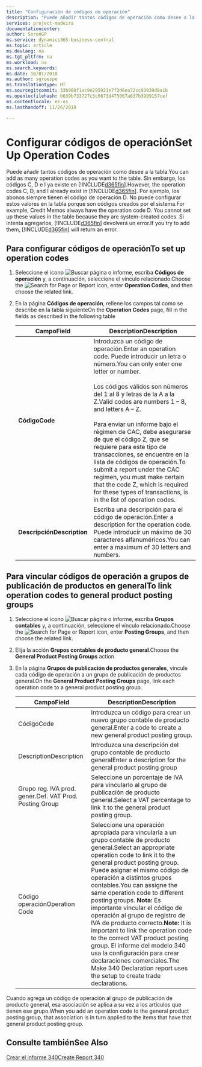 ```yaml
---
title: "Configuración de códigos de operación"
description: "Puede añadir tantos códigos de operación como desee a la tabla. Sin embargo, los códigos C, D e I ya existe en Business Central."
services: project-madeira
documentationcenter: 
author: SorenGP
ms.service: dynamics365-business-central
ms.topic: article
ms.devlang: na
ms.tgt_pltfrm: na
ms.workload: na
ms.search.keywords: 
ms.date: 10/01/2018
ms.author: sgroespe
ms.translationtype: HT
ms.sourcegitcommit: 33b900f1ac9e295921e7f3d6ea72cc93939d8a1b
ms.openlocfilehash: b639b733727c5c6673d475067a637b3909157cef
ms.contentlocale: es-es
ms.lasthandoff: 11/26/2018

---
```

# <a name="set-up-operation-codes"></a><span data-ttu-id="b3c3e-104">Configurar códigos de operación</span><span class="sxs-lookup"><span data-stu-id="b3c3e-104">Set Up Operation Codes</span></span>
<span data-ttu-id="b3c3e-105">Puede añadir tantos códigos de operación como desee a la tabla.</span><span class="sxs-lookup"><span data-stu-id="b3c3e-105">You can add as many operation codes as you want to the table.</span></span> <span data-ttu-id="b3c3e-106">Sin embargo, los códigos C, D e I ya existe en [!INCLUDE[d365fin](../../includes/d365fin_md.md)].</span><span class="sxs-lookup"><span data-stu-id="b3c3e-106">However, the operation codes C, D, and I already exist in [!INCLUDE[d365fin](../../includes/d365fin_md.md)].</span></span> <span data-ttu-id="b3c3e-107">Por ejemplo, los abonos siempre tienen el código de operación D. No puede configurar estos valores en la tabla porque son códigos creados por el sistema.</span><span class="sxs-lookup"><span data-stu-id="b3c3e-107">For example, Credit Memos always have the operation code D. You cannot set up these values in the table because they are system-created codes.</span></span> <span data-ttu-id="b3c3e-108">Si intenta agregarlos, [!INCLUDE[d365fin](../../includes/d365fin_md.md)] devolverá un error.</span><span class="sxs-lookup"><span data-stu-id="b3c3e-108">If you try to add them, [!INCLUDE[d365fin](../../includes/d365fin_md.md)] will return an error.</span></span>  

## <a name="to-set-up-operation-codes"></a><span data-ttu-id="b3c3e-109">Para configurar códigos de operación</span><span class="sxs-lookup"><span data-stu-id="b3c3e-109">To set up operation codes</span></span>  

1.  <span data-ttu-id="b3c3e-110">Seleccione el icono ![Buscar página o informe](../../media/ui-search/search_small.png "icono Buscar página o informe"), escriba **Códigos de operación** y, a continuación, seleccione el vínculo relacionado.</span><span class="sxs-lookup"><span data-stu-id="b3c3e-110">Choose the ![Search for Page or Report](../../media/ui-search/search_small.png "Search for Page or Report icon") icon, enter **Operation Codes**, and then choose the related link.</span></span>  
2.  <span data-ttu-id="b3c3e-111">En la página **Códigos de operación**, rellene los campos tal como se describe en la tabla siguiente</span><span class="sxs-lookup"><span data-stu-id="b3c3e-111">On the **Operation Codes** page, fill in the fields as described in the following table</span></span>  

    |<span data-ttu-id="b3c3e-112">Campo</span><span class="sxs-lookup"><span data-stu-id="b3c3e-112">Field</span></span>|<span data-ttu-id="b3c3e-113">Description</span><span class="sxs-lookup"><span data-stu-id="b3c3e-113">Description</span></span>|  
    |---------------------------------|---------------------------------------|  
    |<span data-ttu-id="b3c3e-114">**Código**</span><span class="sxs-lookup"><span data-stu-id="b3c3e-114">**Code**</span></span>|<span data-ttu-id="b3c3e-115">Introduzca un código de operación.</span><span class="sxs-lookup"><span data-stu-id="b3c3e-115">Enter an operation code.</span></span> <span data-ttu-id="b3c3e-116">Puede introducir un letra o número.</span><span class="sxs-lookup"><span data-stu-id="b3c3e-116">You can only enter one letter or number.</span></span><br /><br /> <span data-ttu-id="b3c3e-117">Los códigos válidos son números del 1 al 8 y letras de la A a la Z.</span><span class="sxs-lookup"><span data-stu-id="b3c3e-117">Valid codes are numbers 1 – 8, and letters A – Z.</span></span><br /><br /> <span data-ttu-id="b3c3e-118">Para enviar un informe bajo el régimen de CAC, debe asegurarse de que el código Z, que se requiere para este tipo de transacciones, se encuentre en la lista de códigos de operación.</span><span class="sxs-lookup"><span data-stu-id="b3c3e-118">To submit a report under the CAC regimen, you must make certain that the code Z, which is required for these types of transactions, is in the list of operation codes.</span></span>|  
    |<span data-ttu-id="b3c3e-119">**Descripción**</span><span class="sxs-lookup"><span data-stu-id="b3c3e-119">**Description**</span></span>|<span data-ttu-id="b3c3e-120">Escriba una descripción para el código de operación.</span><span class="sxs-lookup"><span data-stu-id="b3c3e-120">Enter a description for the operation code.</span></span> <span data-ttu-id="b3c3e-121">Puede introducir un máximo de 30 caracteres alfanuméricos.</span><span class="sxs-lookup"><span data-stu-id="b3c3e-121">You can enter a maximum of 30 letters and numbers.</span></span>|  

## <a name="to-link-operation-codes-to-general-product-posting-groups"></a><span data-ttu-id="b3c3e-122">Para vincular códigos de operación a grupos de publicación de productos en general</span><span class="sxs-lookup"><span data-stu-id="b3c3e-122">To link operation codes to general product posting groups</span></span>  

1.  <span data-ttu-id="b3c3e-123">Seleccione el icono ![Buscar página o informe](../../media/ui-search/search_small.png "icono Buscar página o informe"), escriba **Grupos contables** y, a continuación, seleccione el vínculo relacionado.</span><span class="sxs-lookup"><span data-stu-id="b3c3e-123">Choose the ![Search for Page or Report](../../media/ui-search/search_small.png "Search for Page or Report icon") icon, enter **Posting Groups**, and then choose the related link.</span></span>  
2.  <span data-ttu-id="b3c3e-124">Elija la acción **Grupos contables de producto general**.</span><span class="sxs-lookup"><span data-stu-id="b3c3e-124">Choose the **General Product Posting Groups** action.</span></span>  
3.  <span data-ttu-id="b3c3e-125">En la página **Grupos de publicación de productos generales**, vincule cada código de operación a un grupo de publicación de productos general.</span><span class="sxs-lookup"><span data-stu-id="b3c3e-125">On the **General Product Posting Groups** page, link each operation code to a general product posting group.</span></span>  

    |<span data-ttu-id="b3c3e-126">Campo</span><span class="sxs-lookup"><span data-stu-id="b3c3e-126">Field</span></span>|<span data-ttu-id="b3c3e-127">Description</span><span class="sxs-lookup"><span data-stu-id="b3c3e-127">Description</span></span>|  
    |---------------------------------|---------------------------------------|  
    |<span data-ttu-id="b3c3e-128">Código</span><span class="sxs-lookup"><span data-stu-id="b3c3e-128">Code</span></span>|<span data-ttu-id="b3c3e-129">Introduzca un código para crear un nuevo grupo contable de producto general.</span><span class="sxs-lookup"><span data-stu-id="b3c3e-129">Enter a code to create a new general product posting group.</span></span>|  
    |<span data-ttu-id="b3c3e-130">Description</span><span class="sxs-lookup"><span data-stu-id="b3c3e-130">Description</span></span>|<span data-ttu-id="b3c3e-131">Introduzca una descripción del grupo contable de producto general</span><span class="sxs-lookup"><span data-stu-id="b3c3e-131">Enter a description for the general product posting group</span></span>|  
    |<span data-ttu-id="b3c3e-132">Grupo reg. IVA prod. genér.</span><span class="sxs-lookup"><span data-stu-id="b3c3e-132">Def. VAT Prod. Posting Group</span></span>|<span data-ttu-id="b3c3e-133">Seleccione un porcentaje de IVA para vincularlo al grupo de publicación de producto general.</span><span class="sxs-lookup"><span data-stu-id="b3c3e-133">Select a VAT percentage to link it to the general product posting group.</span></span>|  
    |<span data-ttu-id="b3c3e-134">Código operación</span><span class="sxs-lookup"><span data-stu-id="b3c3e-134">Operation Code</span></span>|<span data-ttu-id="b3c3e-135">Seleccione una operación apropiada para vincularla a un grupo contable de producto general.</span><span class="sxs-lookup"><span data-stu-id="b3c3e-135">Select an appropriate operation code to link it to the general product posting group.</span></span> <span data-ttu-id="b3c3e-136">Puede asignar el mismo código de operación a distintos grupos contables.</span><span class="sxs-lookup"><span data-stu-id="b3c3e-136">You can assigne the same operation code to different posting groups.</span></span> <span data-ttu-id="b3c3e-137">**Nota:** Es importante vincular el código de operación al grupo de registro de IVA de producto correcto.</span><span class="sxs-lookup"><span data-stu-id="b3c3e-137">**Note:**  It is important to link the operation code to the correct VAT product posting group.</span></span> <span data-ttu-id="b3c3e-138">El informe del modelo 340 usa la configuración para crear declaraciones comerciales.</span><span class="sxs-lookup"><span data-stu-id="b3c3e-138">The Make 340 Declaration report uses the setup to create trade declarations.</span></span>|  

<span data-ttu-id="b3c3e-139">Cuando agrega un código de operación al grupo de publicación de producto general, esa asociación se aplica a su vez a los artículos que tienen ese grupo.</span><span class="sxs-lookup"><span data-stu-id="b3c3e-139">When you add an operation code to the general product posting group, that association is in turn applied to the items that have that general product posting group.</span></span>  

## <a name="see-also"></a><span data-ttu-id="b3c3e-140">Consulte también</span><span class="sxs-lookup"><span data-stu-id="b3c3e-140">See Also</span></span>  
 [<span data-ttu-id="b3c3e-141">Crear el informe 340</span><span class="sxs-lookup"><span data-stu-id="b3c3e-141">Create Report 340</span></span>](how-to-create-report-340.md)

